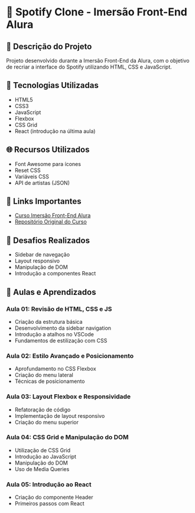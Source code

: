 # 🎵 Spotify Clone - Imersão Front-End Alura

## 📝 Descrição do Projeto
Projeto desenvolvido durante a Imersão Front-End da Alura, com o objetivo de recriar a interface do Spotify utilizando HTML, CSS e JavaScript.

## 🚀 Tecnologias Utilizadas
- HTML5
- CSS3
- JavaScript
- Flexbox
- CSS Grid
- React (introdução na última aula)

## 🌐 Recursos Utilizados
- Font Awesome para ícones  
- Reset CSS  
- Variáveis CSS  
- API de artistas (JSON)  

## 🔗 Links Importantes
- [Curso Imersão Front-End Alura](#)  
- [Repositório Original do Curso](#)  

## 📌 Desafios Realizados
- Sidebar de navegação  
- Layout responsivo  
- Manipulação de DOM  
- Introdução a componentes React  

## 🌟 Aulas e Aprendizados

### Aula 01: Revisão de HTML, CSS e JS
- Criação da estrutura básica
- Desenvolvimento da sidebar navigation
- Introdução a atalhos no VSCode
- Fundamentos de estilização com CSS

### Aula 02: Estilo Avançado e Posicionamento
- Aprofundamento no CSS Flexbox
- Criação do menu lateral
- Técnicas de posicionamento

### Aula 03: Layout Flexbox e Responsividade
- Refatoração de código
- Implementação de layout responsivo
- Criação do menu superior

### Aula 04: CSS Grid e Manipulação do DOM
- Utilização de CSS Grid
- Introdução ao JavaScript
- Manipulação do DOM
- Uso de Media Queries

### Aula 05: Introdução ao React
- Criação do componente Header
- Primeiros passos com React

